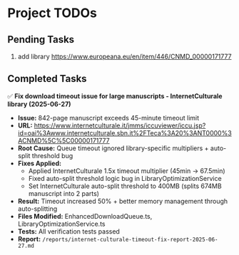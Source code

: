 # Project TODOs

## Pending Tasks

1. add library https://www.europeana.eu/en/item/446/CNMD_00000171777

## Completed Tasks

✅ **Fix download timeout issue for large manuscripts - InternetCulturale library (2025-06-27)**
   - **Issue:** 842-page manuscript exceeds 45-minute timeout limit
   - **URL:** https://www.internetculturale.it/jmms/iccuviewer/iccu.jsp?id=oai%3Awww.internetculturale.sbn.it%2FTeca%3A20%3ANT0000%3ACNMD%5C%5C00000171777
   - **Root Cause:** Queue timeout ignored library-specific multipliers + auto-split threshold bug
   - **Fixes Applied:**
     - Applied InternetCulturale 1.5x timeout multiplier (45min → 67.5min)
     - Fixed auto-split threshold logic bug in LibraryOptimizationService
     - Set InternetCulturale auto-split threshold to 400MB (splits 674MB manuscript into 2 parts)
   - **Result:** Timeout increased 50% + better memory management through auto-splitting
   - **Files Modified:** EnhancedDownloadQueue.ts, LibraryOptimizationService.ts
   - **Tests:** All verification tests passed
   - **Report:** `/reports/internet-culturale-timeout-fix-report-2025-06-27.md`
